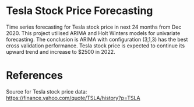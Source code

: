 # Tesla Stock Price Forecasting

Time series forecasting for Tesla stock price in next 24 months from Dec 2020. This project utilised ARIMA and Holt Winters models for univariate forecasting. The conclusion is ARIMA with configuration (3,1,3) has the best cross validation performance. Tesla stock price is expected to continue its upward trend and increase to $2500 in 2022.

# References
Source for Tesla stock price data: https://finance.yahoo.com/quote/TSLA/history?p=TSLA
